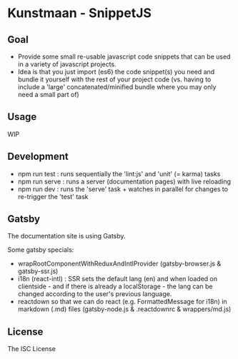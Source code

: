 # Kunstmaan - SnippetJS

## Goal

* Provide some small re-usable javascript code snippets that can be used in a variety of javascript projects.
* Idea is that you just import (es6) the code snippet(s) you need and bundle it yourself with the rest of your project code (vs. having to include a 'large' concatenated/minified bundle where you may only need a small part of)

## Usage

WIP

## Development

* npm run test : runs sequentially the 'lint:js' and 'unit' (= karma) tasks
* npm run serve : runs a server (documentation pages) with live reloading
* npm run dev : runs the 'serve' task + watches in parallel for changes to re-trigger the 'test' task

## Gatsby

The documentation site is using Gatsby.

Some gatsby specials:
* wrapRootComponentWithReduxAndIntlProvider (gatsby-browser.js & gatsby-ssr.js)
* i18n (react-intl) : SSR sets the default lang (en) and when loaded on clientside - 
and if there is already a localStorage - the lang can be changed according to the user's 
previous language.
* reactdown so that we can do react (e.g. FormattedMessage for i18n) in markdown (.md) 
files (gatsby-node.js & .reactdownrc & wrappers/md.js)

## License

The ISC License